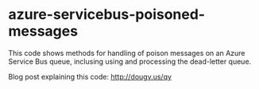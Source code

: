 # azure-servicebus-poisoned-messages

This code shows methods for handling of poison messages on an Azure Service Bus queue, inclusing using and processing the dead-letter queue.

Blog post explaining this code: http://dougv.us/qy
